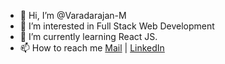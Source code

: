 - 👋 Hi, I’m @Varadarajan-M
- 👀 I’m interested in Full Stack Web Development  
- 🌱 I’m currently learning React JS. 
- 📫 How to reach me [Mail](mailto:varad2k12@gmail.com) | [LinkedIn](https://www.linkedin.com/in/varadarajan-m-724512164/)

<!---
Varadarajan-M/Varadarajan-M is a ✨ special ✨ repository because its `README.md` (this file) appears on your GitHub profile.
You can click the Preview link to take a look at your changes.
--->
